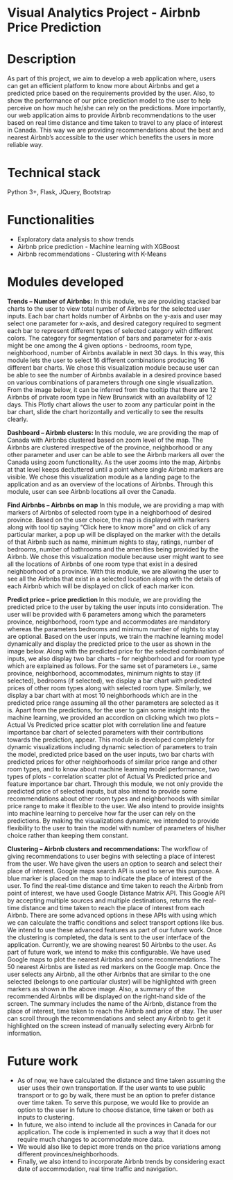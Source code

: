 <h1> Visual Analytics Project -  Airbnb Price Prediction </h1>


<h1> Description </h1>

As part of this project, we aim to develop a web application where, users can get an efficient platform to know more about Airbnbs and get a predicted price based on the requirements provided by the user. Also, to show the performance of our price prediction model to the user to help perceive on how much he/she can rely on the predictions. More importantly, our web application aims to provide Airbnb recommendations to the user based on real time distance and time taken to travel to any place of interest in Canada. This way we are providing recommendations about the best and nearest Airbnb’s accessible to the user which benefits the users in more reliable way.


<h1> Technical stack </h1>

Python 3+, Flask, JQuery, Bootstrap


<h1> Functionalities </h1>

<ul>
  <li>Exploratory data analysis to show trends </li>
  <li>Airbnb price prediction - Machine learning with XGBoost</li>
  <li>Airbnb recommendations - Clustering with K-Means</li>
</ul>


<h1> Modules developed </h1>

<b> Trends – Number of Airbnbs:</b>
In this module, we are providing stacked bar charts to the user to view total number of Airbnbs for the selected user inputs. Each bar chart holds number of Airbnbs on the y-axis and user may select one parameter for x-axis, and desired category required to segment each bar to represent different types of selected category with different colors. The category for segmentation of bars and parameter for x-axis might be one among the 4 given options - bedrooms, room type, neighborhood, number of Airbnbs available in next 30 days. In this way, this module lets the user to select 16 different combinations producing 16 different bar charts. 
We chose this visualization module because user can be able to see the number of Airbnbs available in a desired province based on various combinations of parameters through one single visualization. From the image below, it can be inferred from the tooltip that there are 12 Airbnbs of private room type in New Brunswick with an availability of 12 days. This Plotly chart allows the user to zoom any particular point in the bar chart, slide the chart horizontally and vertically to see the results clearly.

<b> Dashboard – Airbnb clusters: </b>
In this module, we are providing the map of Canada with Airbnbs clustered based on zoom level of the map. The Airbnbs are clustered irrespective of the province, neighborhood or any other parameter and user can be able to see the Airbnb markers all over the Canada using zoom functionality. As the user zooms into the map, Airbnbs at that level keeps decluttered until a point where single Airbnb markers are visible. 
We chose this visualization module as a landing page to the application and as an overview of the locations of Airbnbs. Through this module, user can see Airbnb locations all over the Canada. 

<b>Find Airbnbs – Airbnbs on map</b>
In this module, we are providing a map with markers of Airbnbs of selected room type in a neighborhood of desired province. Based on the  user choice, the map is displayed with markers along with tool tip saying “Click here to know more” and on click of any particular marker, a pop up will be displayed on the marker with the details of that Airbnb such as name, minimum nights to stay, ratings, number of bedrooms, number of bathrooms and the amenities being provided by the Airbnb. 
We chose this visualization module because user might want to see all the locations of Airbnbs of one room type that exist in a desired neighborhood of a province. With this module, we are allowing the user to see all the Airbnbs that exist in a selected location along with the details of each Airbnb which will be displayed on click of each marker icon.

<b>Predict price – price prediction </b>
In this module, we are providing the predicted price to the user by taking the user inputs into consideration. The user will be provided with 6 parameters among which the parameters province, neighborhood, room type and accommodates are mandatory whereas the parameters bedrooms and minimum number of nights to stay are optional. Based on the user inputs, we train the machine learning model dynamically and display the predicted price to the user as shown in the image below. Along with the predicted price for the selected combination of inputs, we also display two bar charts – for neighborhood and for room type which are explained as follows. For the same set of parameters i.e., same province, neighborhood, accommodates, minimum nights to stay (if selected), bedrooms (if selected), we display a bar chart with predicted prices of other room types along with selected room type. Similarly, we display a bar chart with at most 10 neighborhoods which are in the predicted price range assuming all the other parameters are selected as it is. Apart from the predictions, for the user to gain some insight into the machine learning, we provided an accordion on clicking which two plots – Actual Vs Predicted price scatter plot with correlation line and feature importance bar chart of selected parameters with their contributions towards the prediction, appear. 
This module is developed completely for dynamic visualizations including dynamic selection of parameters to train the model, predicted price based on the user inputs, two bar charts with predicted prices for other neighborhoods of similar price range and other room types, and to know about machine learning model performance, two types of plots - correlation scatter plot of Actual Vs Predicted price and feature importance bar chart. Through this module, we not only provide the predicted price of selected inputs, but also intend to provide some recommendations about other room types and neighborhoods with similar price range to make it flexible to the user. We also intend to provide insights into machine learning to perceive how far the user can rely on the predictions. By making the visualizations dynamic, we intended to provide flexibility to the user to train the model with number of parameters of his/her choice rather than keeping them constant.

<b>Clustering – Airbnb clusters and recommendations:</b>
The workflow of giving recommendations to user begins with selecting a place of interest from the user. We have given the users an option to search and select their place of interest. Google maps search API is used to serve this purpose. A blue marker is placed on the map to indicate the place of interest of the user. To find the real-time distance and time taken to reach the Airbnb from point of interest, we have used Google Distance Matrix API. This Google API by accepting multiple sources and multiple destinations, returns the real-time distance and time taken to reach the place of interest from each Airbnb. There are some advanced options in these APIs with using which we can calculate the traffic conditions and select transport options like bus. We intend to use these advanced features as part of our future work.
Once the clustering is completed, the data is sent to the user interface of the application. Currently, we are showing nearest 50 Airbnbs to the user. As part of future work, we intend to make this configurable. We have used Google maps to plot the nearest Airbnbs and some recommendations. The 50 nearest Airbnbs are listed as red markers on the Google map. Once the user selects any Airbnb, all the other Airbnbs that are similar to the one selected (belongs to one particular cluster) will be highlighted with green markers as shown in the above image. Also, a summary of the recommended Airbnbs will be displayed on the right-hand side of the screen. The summary includes the name of the Airbnb, distance from the place of interest, time taken to reach the Airbnb and price of stay. The user can scroll through the recommendations and select any Airbnb to get it highlighted on the screen instead of manually selecting every Airbnb for information.

<h1> Future work </h1>
<ul>
<li>As of now, we have calculated the distance and time taken assuming the user uses their own transportation. If the user wants to use public transport or to go by walk, there must be an option to prefer distance over time taken. To serve this purpose, we would like to provide an option to the user in future to choose distance, time taken or both as inputs to clustering.</li>
<li>In future, we also intend to include all the provinces in Canada for our application. The code is implemented in such a way that it does not require much changes to accommodate more data. </li>
<li>	We would also like to depict more trends on the price variations among different provinces/neighborhoods. </li>
<li>	Finally, we also intend to incorporate Airbnb trends by considering exact date of accommodation, real time traffic and navigation.</li>
  </ul>







